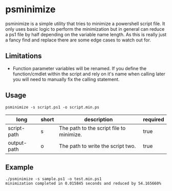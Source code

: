 # psminimize
psminimize is a simple utility that tries to minimize a powershell script file. It only uses basic logic to perform the minimization but in general can reduce a ps1 file by half depending on the variable name length. As this is really just a fancy find and replace there are some edge cases to watch out for. 

## Limitations
* Function parameter variables will be renamed. If you define the function/cmdlet within the script and rely on it's name when calling later you will need to manually fix the calling statement.

## Usage
`psminimize -s script.ps1 -o script.min.ps`

|long|short|description|required|
|----|----|----|----|
|script-path|s|The path to the script file to minimize.|true|
|output-path|o|The path to write the script two.|true|


## Example
```
./psminimize -s sample.ps1 -o test.min.ps1
minimization completed in 0.015845 seconds and reduced by 54.165660%
```
